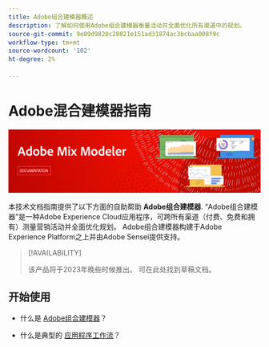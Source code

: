 ```yaml
---
title: Adobe组合建模器概述
description: 了解如何使用Adobe组合建模器衡量活动并全面优化所有渠道中的规划。
source-git-commit: 9e89d9820c28021e151ad31874ac3bcbaa008f9c
workflow-type: tm+mt
source-wordcount: '102'
ht-degree: 2%

---
```



# Adobe混合建模器指南

![横幅](assets/mix-modeler-banner.png)

本技术文档指南提供了以下方面的自助帮助 **Adobe组合建模器**. “Adobe组合建模器”是一种Adobe Experience Cloud应用程序，可跨所有渠道（付费、免费和拥有）测量营销活动并全面优化规划。 Adobe组合建模器构建于Adobe Experience Platform之上并由Adobe Sensei提供支持。

>[!AVAILABILITY]
>
>该产品将于2023年晚些时候推出。 可在此处找到草稿文档。

## 开始使用

* 什么是 [Adobe组合建模器](get-started/about.md)？

* 什么是典型的 [应用程序工作流](get-started/workflow.md)？




<!--
## Concepts

<table style="table-layout:fixed">
<tr>
    <td valign="top">
        <a href="/help/ingest-data/datasets.md">
       <img alt="Datasets" src="../assets/ions/../../help/assets/icons/Data.svg" />
       </a>
    <div>
    <a href="/help/ingest-data/datasets.md"><strong>Datasets</strong></a>
    </div>
    <em>Find out the various tools that you can use to troubleshoot your journeys.</em>
    <br>
  </td>
  <td valign="top">
    <a href="using/usecase/building-the-journey.md">
      <img alt="build" src="using/assets/do-not-localize/design.png"/>
    </a>
    <div>
    <a href="using/usecase/building-the-journey.md"><strong>Use case</strong></a>
    </div>
    <em>Learn how to create an advanced journey step-by-step.</em>
    <br>
  </td>
  <td valign="top">
    <a href="using/expression/expressionadvanced.md">
      <img alt="conditions" src="using/assets/do-not-localize/dev.png"/>
    </a>
    <div>
    <a href="using/expression/expressionadvanced.md"><strong>Building advanced expressions</strong></a>
    </div>
    <em>Learn how to build complex expressions leveraging data from events and data sources. </em>
    <br>
  </td>
</tr>
</table>
-->

